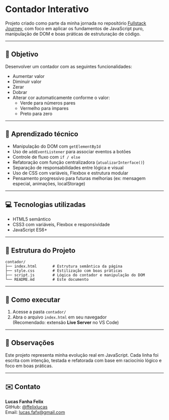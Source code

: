 # Contador Interativo

Projeto criado como parte da minha jornada no repositório [Fullstack Journey](https://github.com/ffelixlucas/fullstack-journey), com foco em aplicar os fundamentos de JavaScript puro, manipulação de DOM e boas práticas de estruturação de código.

---

## 🎯 Objetivo

Desenvolver um contador com as seguintes funcionalidades:

- Aumentar valor
- Diminuir valor
- Zerar
- Dobrar
- Alterar cor automaticamente conforme o valor:
  - Verde para números pares
  - Vermelho para ímpares
  - Preto para zero

---

## 🧠 Aprendizado técnico

- Manipulação do DOM com `getElementById`
- Uso de `addEventListener` para associar eventos a botões
- Controle de fluxo com `if / else`
- Refatoração com função centralizadora (`atualizarInterface()`)
- Separação de responsabilidades entre lógica e visual
- Uso de CSS com variáveis, Flexbox e estrutura modular
- Pensamento progressivo para futuras melhorias (ex: mensagem especial, animações, localStorage)

---

## 💻 Tecnologias utilizadas

- HTML5 semântico
- CSS3 com variáveis, Flexbox e responsividade
- JavaScript ES6+

---

## 📂 Estrutura do Projeto

```
contador/
├── index.html       # Estrutura semântica da página
├── style.css        # Estilização com boas práticas
├── script.js        # Lógica do contador e manipulação do DOM
└── README.md        # Este documento
```

---

## 🚀 Como executar

1. Acesse a pasta `contador/`
2. Abra o arquivo `index.html` em seu navegador  
   (Recomendado: extensão **Live Server** no VS Code)

---

## 📌 Observações

Este projeto representa minha evolução real em JavaScript. Cada linha foi escrita com intenção, testada e refatorada com base em raciocínio lógico e foco em boas práticas.

---

## ✉️ Contato

**Lucas Fanha Felix**  
GitHub: [@ffelixlucas](https://github.com/ffelixlucas)  
Email: [lucas.fafx@gmail.com](mailto:lucas.fafx@gmail.com)
